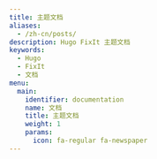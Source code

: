 ```yaml
---
title: 主题文档
aliases:
  - /zh-cn/posts/
description: Hugo FixIt 主题文档
keywords:
  - Hugo
  - FixIt
  - 文档
menu:
  main:
    identifier: documentation
    name: 文档
    title: 主题文档
    weight: 1
    params: 
      icon: fa-regular fa-newspaper
---
```

